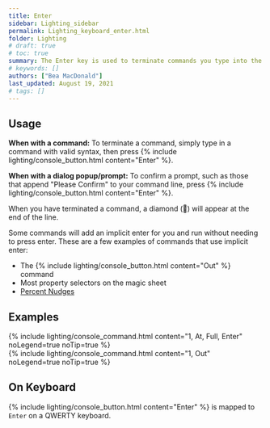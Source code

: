```yaml
---
title: Enter
sidebar: Lighting_sidebar
permalink: Lighting_keyboard_enter.html
folder: Lighting
# draft: true
# toc: true
summary: The Enter key is used to terminate commands you type into the console. It is also used to confirm some dialog popups on the monitor, such as cue deletion/overwrite confirmations.
# keywords: []
authors: ["Bea MacDonald"]
last_updated: August 19, 2021
# tags: []
---
```


## Usage 
**When with a command:** To terminate a command, simply type in a command with valid syntax, then press {% include lighting/console_button.html content="Enter" %}.

**When with a dialog popup/prompt:** To confirm a prompt, such as those that append "Please Confirm" to your command line, press {% include lighting/console_button.html content="Enter" %}.

When you have terminated a command, a diamond (🔶) will appear at the end of the line. 

Some commands will add an implicit enter for you and run without needing to press enter. These are a few examples of commands that use implicit enter:
- The {% include lighting/console_button.html content="Out" %} command
- Most property selectors on the magic sheet
- [Percent Nudges](Lighting_keyboard_percent_nudge.html)

## Examples
{% include lighting/console_command.html content="1, At, Full, Enter" noLegend=true noTip=true %}
<br>
{% include lighting/console_command.html content="1, Out" noLegend=true noTip=true %}


## On Keyboard
{% include lighting/console_button.html content="Enter" %} is mapped to `Enter` on a QWERTY keyboard.